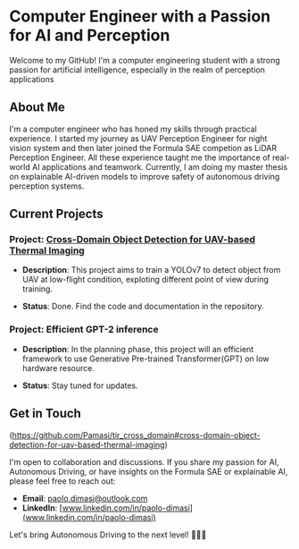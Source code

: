 # Computer Engineer with a Passion for AI and Perception

Welcome to my GitHub! I'm a computer engineering student with a strong passion for artificial intelligence, especially in the realm of perception applications

## About Me

I'm a computer engineer who has honed my skills through practical experience. I started my journey as UAV Perception Engineer for  night vision system and then later joined the Formula SAE competion as LiDAR Perception Engineer. All these experience taught me the importance of real-world  AI applications and teamwork. Currently, I am doing my master thesis on  explainable AI-driven  models to improve safety of autonomous driving perception systems.

## Current Projects

### Project: [Cross-Domain Object Detection for UAV-based Thermal Imaging](https://github.com/Pamasi/tir_cross_domain#cross-domain-object-detection-for-uav-based-thermal-imaging)
- **Description**: This project aims to train a YOLOv7 to detect object from UAV at low-flight condition, exploting different point of view during training.

- **Status**: Done. Find the code and documentation in the repository.

### Project: Efficient GPT-2 inference

- **Description**: In the planning phase, this project will an efficient framework to use Generative Pre-trained Transformer(GPT) on low hardware resource.

- **Status**: Stay tuned for updates.

## Get in Touch
(https://github.com/Pamasi/tir_cross_domain#cross-domain-object-detection-for-uav-based-thermal-imaging)

I'm open to collaboration and discussions. If you share my passion for AI, Autonomous Driving, or have insights on the Formula SAE or explainable AI, please feel free to reach out:

- **Email**: [paolo.dimasi@outlook.com](mailto:paolo.dimasi@outlook.com)
- **LinkedIn**: [www.linkedin.com/in/paolo-dimasi](www.linkedin.com/in/paolo-dimasi)

Let's bring Autonomous Driving to the next level! 🚗🤖🌟
